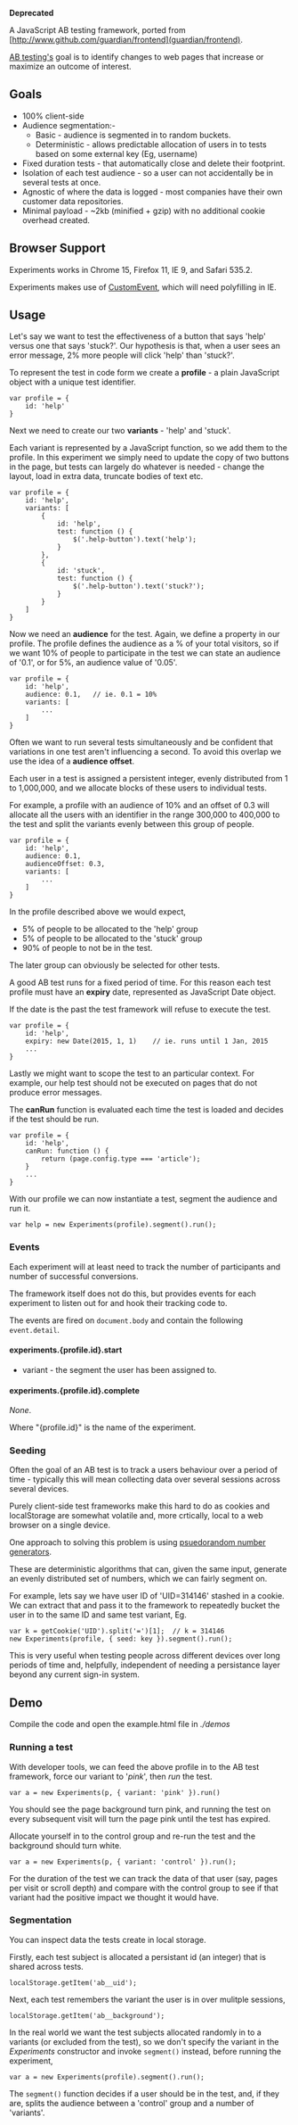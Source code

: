 **Deprecated**

A JavaScript AB testing framework, ported from
[http://www.github.com/guardian/frontend](guardian/frontend).

[AB testing's](http://en.wikipedia.org/wiki/A/B_testing) goal is to identify
changes to web pages that increase or maximize an outcome of interest.

## Goals

- 100% client-side
- Audience segmentation:-
    - Basic - audience is segmented in to random buckets. 
    - Deterministic - allows predictable allocation of users in to tests based
      on some external key (Eg, username) 
- Fixed duration tests - that automatically close and delete their footprint.
- Isolation of each test audience - so a user can not accidentally be in several
  tests at once.
- Agnostic of where the data is logged - most companies have their own customer
  data repositories.
- Minimal payload - ~2kb (minified + gzip) with no additional cookie overhead
  created. 

## Browser Support

Experiments works in Chrome 15, Firefox 11, IE 9, and Safari 535.2.

Experiments makes use of
[CustomEvent](https://developer.mozilla.org/en/docs/Web/API/CustomEvent), which
will need polyfilling in IE.

## Usage

Let's say we want to test the effectiveness of a button that says 'help' versus
one that says 'stuck?'. Our hypothesis is that, when a user sees an error
message, 2% more people will click 'help' than 'stuck?'.

To represent the test in code form we create a **profile** - a plain JavaScript
object with a unique test identifier.

```
var profile = {
    id: 'help'
} 
```

Next we need to create our two **variants** - 'help' and 'stuck'.

Each variant is represented by a JavaScript function, so we add them to the
profile. In this experiment we simply need to update the copy of two buttons in
the page, but tests can largely do whatever is needed - change the layout, load
in extra data, truncate bodies of text etc.

```
var profile = {
    id: 'help',
    variants: [ 
		{ 
			id: 'help',
			test: function () {
				$('.help-button').text('help'); 
			}
		},
		{
			id: 'stuck',
			test: function () {
				$('.help-button').text('stuck?'); 
			}
		}
	]
}
```

Now we need an **audience** for the test. Again, we define a property in our
profile. The profile defines the audience as a % of your total visitors, so if
we want 10% of people to participate in the test we can state an audience of
'0.1', or for 5%, an audience value of '0.05'.

```
var profile = {
    id: 'help',
    audience: 0.1,   // ie. 0.1 = 10%
    variants: [ 
	    ...
    ]
}
```

Often we want to run several tests simultaneously and be confident that
variations in one test aren't influencing a second. To avoid this overlap we
use the idea of a **audience offset**.

Each user in a test is assigned a persistent integer, evenly distributed from 1
to 1,000,000, and we allocate blocks of these users to individual tests.

For example, a profile with an audience of 10% and an offset of 0.3 will
allocate all the users with an identifier in the range 300,000 to 400,000 to
the test and split the variants evenly between this group of people.

```
var profile = {
    id: 'help',
    audience: 0.1,
    audienceOffset: 0.3, 
    variants: [ 
	    ...
    ]
}
```

In the profile described above we would expect, 

- 5% of people to be allocated to the 'help' group  
- 5% of people to be allocated to the 'stuck' group  
- 90% of people to not be in the test.

The later group can obviously be selected for other tests.

A good AB test runs for a fixed period of time. For this reason each test
profile must have an **expiry** date, represented as JavaScript Date object.

If the date is the past the test framework will refuse to execute the test.

```
var profile = {
    id: 'help',
    expiry: new Date(2015, 1, 1)    // ie. runs until 1 Jan, 2015
    ...
}
```

Lastly we might want to scope the test to an particular context. For example,
our help test should not be executed on pages that do not produce error
messages.

The **canRun** function is evaluated each time the test is loaded and decides
if the test should be run.

```
var profile = {
    id: 'help',
	canRun: function () {
        return (page.config.type === 'article');
	}
    ...
}
```

With our profile we can now instantiate a test, segment the audience and run it.

```
var help = new Experiments(profile).segment().run();
```

### Events 

Each experiment will at least need to track the number of participants and
number of successful conversions.

The framework itself does not do this, but provides events for each experiment
to listen out for and hook their tracking code to.

The events are fired on `document.body` and contain the following `event.detail`.

#### experiments.{profile.id}.start

- variant - the segment the user has been assigned to.

#### experiments.{profile.id}.complete

_None_.

Where "{profile.id}" is the name of the experiment.

### Seeding

Often the goal of an AB test is to track a users behaviour over a period of
time - typically this will mean collecting data over several sessions across
several devices. 

Purely client-side test frameworks make this hard to do as cookies and
localStorage are somewhat volatile and, more crtically, local to a web browser
on a single device.

One approach to solving this problem is using [psuedorandom number
generators](https://github.com/davidbau/seedrandom).

These are deterministic algorithms that can, given the same input, generate an
evenly distributed set of numbers, which we can fairly segment on. 

For example, lets say we have user ID of 'UID=314146' stashed in a cookie. We
can extract that and pass it to the framework to repeatedly bucket the user in
to the same ID and same test variant, Eg. 

```
var k = getCookie('UID').split('=')[1];  // k = 314146
new Experiments(profile, { seed: key }).segment().run();
```

This is very useful when testing people across different devices over long
periods of time and, helpfully, independent of needing a persistance layer
beyond any current sign-in system. 

## Demo

Compile the code and open the example.html file in _./demos_

### Running a test

With developer tools, we can feed the above profile in to the AB test
framework, force our variant to '_pink_', then _run_ the test. 

```
var a = new Experiments(p, { variant: 'pink' }).run()
```

You should see the page background turn pink, and running the test on every
subsequent visit will turn the page pink until the test has expired.


Allocate yourself in to the control group and re-run the test and the
background should turn white.

```
var a = new Experiments(p, { variant: 'control' }).run();
```

For the duration of the test we can track the data of that user (say, pages per
visit or scroll depth) and compare with the control group to see if that
variant had the positive impact we thought it would have.

### Segmentation

You can inspect data the tests create in local storage.

Firstly, each test subject is allocated a persistant id (an integer) that is
shared across tests.

```
localStorage.getItem('ab__uid');
```

Next, each test remembers the variant the user is in over mulitple sessions,

```
localStorage.getItem('ab__background'); 
```

In the real world we want the test subjects allocated randomly in to a variants
(or excluded from the test), so we don't specify the variant in the _Experiments_
constructor and invoke `segment()` instead, before running the experiment,

```
var a = new Experiments(profile).segment().run();
```

The `segment()` function decides if a user should be in the test, and, if they
are, splits the audience between a 'control' group and a number of 'variants'.

